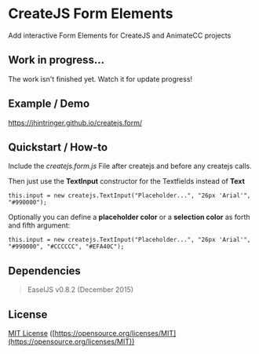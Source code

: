 # CreateJS Form Elements
Add interactive Form Elements for CreateJS and AnimateCC projects

## Work in progress...
The work isn't finished yet. Watch it for update progress!

## Example / Demo
https://jhintringer.github.io/createjs.form/

## Quickstart / How-to
Include the *createjs.form.js* File after createjs and before any createjs calls.

Then just use the **TextInput** constructor for the Textfields instead of **Text**

``
	this.input = new createjs.TextInput("Placeholder...", "26px 'Arial'", "#990000");
``

Optionally you can define a **placeholder color** or a **selection color** as forth and fifth argument:

``
	this.input = new createjs.TextInput("Placeholder...", "26px 'Arial'", "#990000", "#CCCCCC", "#EFA40C");
``

## Dependencies

> EaselJS v0.8.2 (December 2015)

## License

[MIT License](https://opensource.org/licenses/MIT) 
([https://opensource.org/licenses/MIT](https://opensource.org/licenses/MIT))
